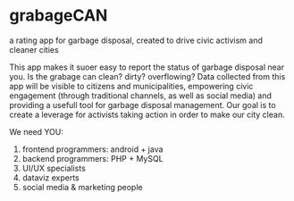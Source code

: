 # grabageCAN
a rating app for garbage disposal, created to drive civic activism and cleaner cities

This app makes it suoer easy to report the status of garbage disposal near you. Is the grabage can clean? dirty? overflowing?
Data collected from this app will be visible to citizens and municipalities, empowering civic engagement (through traditional channels, as well as social media) and providing a usefull tool for garbage disposal management. Our goal is to create a leverage for activists taking action in order to make our city clean. 

We need YOU:
1. frontend programmers: android + java
2. backend programmers: PHP + MySQL
4. UI/UX specialists
4. dataviz experts
5. social media & marketing people
